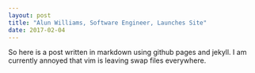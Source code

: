 ```yaml
---
layout: post
title: "Alun Williams, Software Engineer, Launches Site"
date: 2017-02-04
---
```


So here is a post written in markdown using github pages and jekyll. I am currently annoyed that vim is leaving swap files everywhere.
